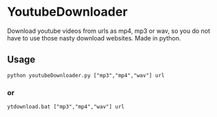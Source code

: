 # YoutubeDownloader
Download youtube videos from urls as mp4, mp3 or wav, so you do not have to use those nasty download websites. Made in python.

## Usage
	python youtubeDownloader.py ["mp3","mp4","wav"] url
### or
	ytdownload.bat ["mp3","mp4","wav"] url
